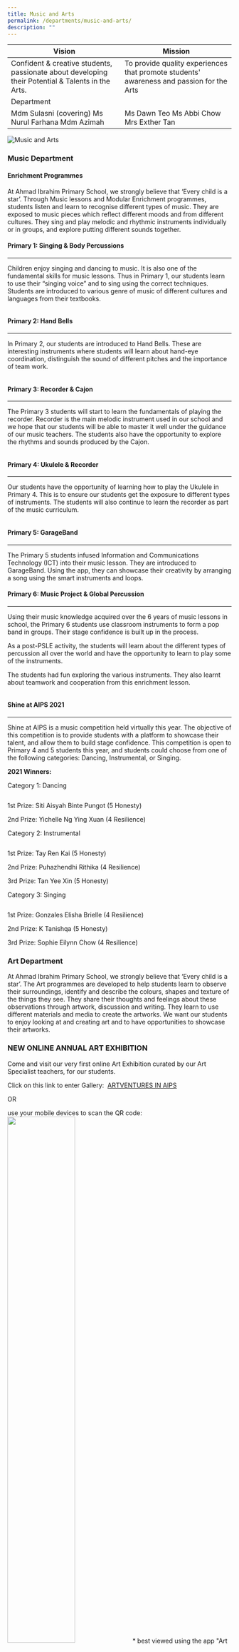 ```yaml
---
title: Music and Arts
permalink: /departments/music-and-arts/
description: ""
---
```

| Vision | Mission |
|---|---|
| Confident & creative students, passionate about developing their Potential & Talents in the Arts. | To provide quality experiences that promote students' awareness and passion for the Arts |
| Department |  |
| Mdm Sulasni (covering) Ms Nurul Farhana Mdm Azimah | Ms Dawn Teo Ms Abbi Chow Mrs Exther Tan |

![Music and Arts](/images/PAM%20Informal.jpg)

### Music Department

#### Enrichment Programmes

At Ahmad Ibrahim Primary School, we strongly believe that ‘Every child is a star’. Through Music lessons and Modular Enrichment programmes, students listen and learn to recognise different types of music. They are exposed to music pieces which reflect different moods and from different cultures. They sing and play melodic and rhythmic instruments individually or in groups, and explore putting different sounds together.</p>
<h4 id="primary-1-singing--body-percussions">Primary 1: Singing &amp; Body Percussions</h4>
<hr>
<p>Children enjoy singing and dancing to music. It is also one of the fundamental skills for music lessons. Thus in Primary 1, our students learn to use their “singing voice” and to sing using the correct techniques. Students are introduced to various genre of music of different cultures and languages from their textbooks.</p>
<p><img src="/images/p1.jpg" alt=""></p>
<h4 id="primary-2-hand-bells">Primary 2: Hand Bells</h4>
<hr>
<p>In Primary 2, our students are introduced to Hand Bells. These are interesting instruments where students will learn about hand-eye coordination, distinguish the sound of different pitches and the importance of team work.</p>
<p><img src="/images/p2.png" alt=""></p>
<h4 id="primary-3-recorder--cajon">Primary 3: Recorder &amp; Cajon</h4>
<hr>
<p>The Primary 3 students will start to learn the fundamentals of playing the recorder. Recorder is the main melodic instrument used in our school and we hope that our students will be able to master it well under the guidance of our music teachers. The students also have the opportunity to explore the rhythms and sounds produced by the Cajon.</p>
<p><img src="/images/p3.jpg" alt=""></p>
<h4 id="primary-4-ukulele--recorder">Primary 4: Ukulele &amp; Recorder</h4>
<hr>
<p>Our students have the opportunity of learning how to play the Ukulele in Primary 4. This is to ensure our students get the exposure to different types of instruments. The students will also continue to learn the recorder as part of the music curriculum.</p>
<p><img src="/images/p4.jpg" alt=""></p>
<h4 id="primary-5-garageband">Primary 5: GarageBand</h4>
<hr>
<p>The Primary 5 students infused Information and Communications Technology (ICT) into their music lesson. They are introduced to GarageBand. Using the app, they can showcase their creativity by arranging a song using the smart instruments and loops.</p>
<h4 id="primary-6-music-project--global-percussion">Primary 6: Music Project &amp; Global Percussion</h4>
<hr>
<p>Using their music knowledge acquired over the 6 years of music lessons in school, the Primary 6 students use classroom instruments to form a pop band in groups. Their stage confidence is built up in the process.</p>
<p>As a post-PSLE activity, the students will learn about the different types of percussion all over the world and have the opportunity to learn to play some of the instruments. </p>
<p>The students had fun exploring the various instruments. They also learnt about teamwork and cooperation from this enrichment lesson.</p>
<p><img src="/images/p6.png" alt=""></p>
<h4 id="shine-at-aips-2021">Shine at AIPS 2021</h4>
<hr>
<p>Shine at AIPS is a music competition held virtually this year. The objective of this competition is to provide students with a platform to showcase their talent, and allow them to build stage confidence. This competition is open to Primary 4 and 5 students this year, and students could choose from one of the following categories: Dancing, Instrumental, or Singing.</p>
<p><strong>2021 Winners:</strong></p>
<p>Category 1: Dancing</p>
<p><img src="/images/cat1%20dancing.png" alt=""></p>
<p>1st Prize: Siti Aisyah Binte Pungot (5 Honesty)</p>
<p>2nd Prize: Yichelle Ng Ying Xuan (4 Resilience)</p>
<p>Category 2: Instrumental</p>
<p><img src="/images/cat2%20instru.png" alt=""></p>
<p>1st Prize: Tay Ren Kai (5 Honesty)</p>
<p>2nd Prize: Puhazhendhi Rithika (4 Resilience)</p>
<p>3rd Prize: Tan Yee Xin (5 Honesty)</p>
<p>Category 3: Singing</p>
<p><img src="/images/cat3%20sing.png" alt=""></p>
<p>1st Prize: Gonzales Elisha Brielle (4 Resilience)</p>
<p>2nd Prize: K Tanishqa (5 Honesty)</p>
<p>3rd Prize: Sophie Eilynn Chow (4 Resilience)</p>

### Art Department

At Ahmad Ibrahim Primary School, we strongly believe that ‘Every child is a star’. The Art programmes are developed to help students learn to observe their surroundings, identify and describe the colours, shapes and texture of the things they see. They share their thoughts and feelings about these observations through artwork, discussion and writing. They learn to use different materials and media to create the artworks. We want our students to enjoy looking at and creating art and to have opportunities to showcase their artworks.</p>
<h3 id="new-online-annual-art-exhibition">NEW ONLINE ANNUAL ART EXHIBITION</h3>
<p>Come and visit our very first online Art Exhibition curated by our Art Specialist teachers, for our students. </p>
<p>Click on this link to enter Gallery:  <a href="https://www.artsteps.com/embed/61888ce1ac85446ad7358165/560/315">ARTVENTURES IN AIPS</a></p>
<p>OR </p>
<p>use your mobile devices to scan the QR code:
<img src="/images/QR%20CODE.png" style="width:55%" alt="">
* best viewed using the app &quot;Art Steps&quot;. You may download it for free from Play Store/ Apple Store.
	
<img src="/images/ADVENTURES.jpg" alt="">
<img src="/images/ART1.png" alt="">
<img src="/images/ART2.png" alt="">
<img src="/images/ART3.png" alt="">

### ARTSTRAVAGANZA 2021
**TERMLY ART COMPETITION**
<img src="/images/ARTSTRAVAGANZA%202021.jpg" alt=""><img src="/images/ARTSTRAVAGANZA%202021_2.jpg" alt=""><img src="/images/ARTSTRAVAGANZA%202021_3.jpg" alt=""><img src="/images/ARTSTRAVAGANZA%202021_4.jpg" alt=""><img src="/images/ARTSTRAVAGANZA%202021_5.jpg" alt=""><img src="/images/ARTSTRAVAGANZA%202021_6.jpg" alt="">